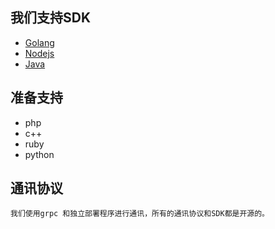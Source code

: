 ## 我们支持SDK


- [Golang](sdk-golang.html "golang")
- [Nodejs](sdk-node.html "nodejs")
- [Java](sdk-node.html "java")




## 准备支持
- php
- c++
- ruby
- python

## 通讯协议
    我们使用grpc 和独立部署程序进行通讯，所有的通讯协议和SDK都是开源的。